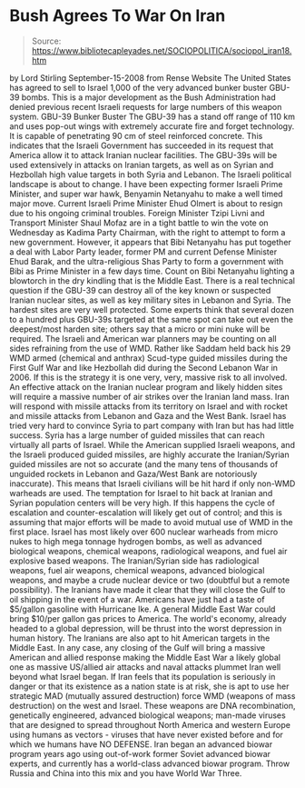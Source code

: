 # Bush Agrees To War On Iran

> Source: https://www.bibliotecapleyades.net/SOCIOPOLITICA/sociopol_iran18.htm

by Lord Stirling
September-15-2008
from
Rense
Website
The United States has agreed to sell to Israel 1,000 of the very advanced
bunker buster GBU-39 bombs. This is a major development as the Bush
Administration had denied previous recent Israeli requests for large numbers
of this weapon system.
GBU-39 Bunker Buster
The GBU-39 has a stand off range of 110 km and
uses pop-out wings with extremely accurate fire and forget technology. It is
capable of penetrating 90 cm of steel reinforced concrete. This indicates
that the Israeli Government has succeeded in its request that America allow
it to attack Iranian nuclear facilities. The GBU-39s will be used
extensively in attacks on Iranian targets, as well as on Syrian and
Hezbollah high value targets in both Syria and Lebanon.
The Israeli political landscape is about to change. I have been expecting
former Israeli Prime Minister, and super war hawk, Benyamin Netanyahu to
make a well timed major move. Current Israeli Prime Minister Ehud Olmert
is about to resign due to his ongoing criminal troubles. Foreign Minister
Tzipi Livni and Transport Minister Shaul Mofaz are in a tight
battle to win the vote on Wednesday as Kadima Party Chairman, with
the right to attempt to form a new government.
However, it appears that Bibi Netanyahu
has put together a deal with Labor Party leader, former PM and current
Defense Minister Ehud Barak, and the ultra-religious Shas Party
to form a government with Bibi as Prime Minister in a few days time.
Count on Bibi Netanyahu lighting a blowtorch in the dry kindling that is the
Middle East.
There is a real technical question if the GBU-39 can destroy all of the key
known or suspected Iranian nuclear sites, as well as key military sites in
Lebanon and Syria. The hardest sites are very well protected. Some experts
think that several dozen to a hundred plus GBU-39s targeted at the same spot
can take out even the deepest/most harden site; others say that a micro or
mini nuke will be required.
The Israeli and American war planners may be counting on all sides
refraining from the use of WMD. Rather like Saddam held back his 29 WMD
armed (chemical and anthrax) Scud-type guided missiles during the First Gulf
War and like Hezbollah did during the Second Lebanon War in 2006. If this is
the strategy it is one very, very, massive risk to all involved.
An effective attack on the Iranian nuclear program and likely hidden sites
will require a massive number of air strikes over the Iranian land mass.
Iran will respond with missile attacks from its territory on Israel and with
rocket and missile attacks from Lebanon and Gaza and the West Bank. Israel
has tried very hard to convince Syria to part company with Iran but has had
little success. Syria has a large number of guided missiles that can reach
virtually all parts of Israel.
While the American supplied Israeli weapons, and the Israeli produced guided
missiles, are highly accurate the Iranian/Syrian guided missiles are not so
accurate (and the many tens of thousands of unguided rockets in Lebanon and
Gaza/West Bank are notoriously inaccurate).
This means that Israeli civilians will be hit
hard if only non-WMD warheads are used. The temptation for Israel to hit
back at Iranian and Syrian population centers will be very high. If this
happens the cycle of escalation and counter-escalation will likely get out
of control; and this is assuming that major efforts will be made to avoid
mutual use of WMD in the first place.
Israel has most likely over 600 nuclear warheads from micro nukes to high
mega tonnage hydrogen bombs, as well as advanced biological weapons,
chemical weapons, radiological weapons, and fuel air explosive based
weapons. The Iranian/Syrian side has radiological weapons, fuel air weapons,
chemical weapons, advanced biological weapons, and maybe a crude nuclear
device or two (doubtful but a remote possibility).
The Iranians have made it clear that they will close the Gulf to oil
shipping in the event of a war. Americans have just had a taste of $5/gallon
gasoline with Hurricane Ike. A general Middle East War could bring $10/per
gallon gas prices to America. The world's economy, already headed to a
global depression, will be thrust into the worst depression in human
history.
The Iranians are also apt to hit American targets in the Middle East. In any
case, any closing of the Gulf will bring a massive American and allied
response making the Middle East War a likely global one as massive US/allied
air attacks and naval attacks plummet Iran well beyond what Israel began.
If Iran feels that its population is seriously in danger or that its
existence as a nation state is at risk, she is apt to use her strategic MAD
(mutually assured destruction) force WMD (weapons of mass destruction) on
the west and Israel.
These weapons are DNA recombination, genetically
engineered, advanced biological weapons; man-made viruses that are designed
to spread throughout North America and western Europe using humans as
vectors - viruses that have never existed before and for which we humans
have NO DEFENSE. Iran began an advanced biowar program years ago using
out-of-work former Soviet advanced biowar experts, and currently has a
world-class advanced biowar program.
Throw Russia and China into this mix and you have World War Three.
